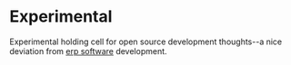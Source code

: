 Experimental
============

Experimental holding cell for open source development thoughts--a nice deviation from [erp software](http://bizowie.com/) development.
